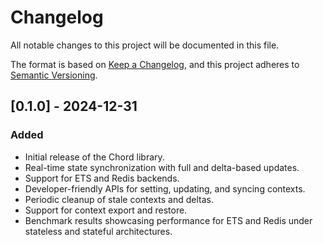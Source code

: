 # Changelog

All notable changes to this project will be documented in this file.

The format is based on [Keep a Changelog](https://keepachangelog.com/en/1.0.0/),
and this project adheres to [Semantic Versioning](https://semver.org/).

## [0.1.0] - 2024-12-31
### Added
- Initial release of the Chord library.
- Real-time state synchronization with full and delta-based updates.
- Support for ETS and Redis backends.
- Developer-friendly APIs for setting, updating, and syncing contexts.
- Periodic cleanup of stale contexts and deltas.
- Support for context export and restore.
- Benchmark results showcasing performance for ETS and Redis under stateless and stateful architectures.
